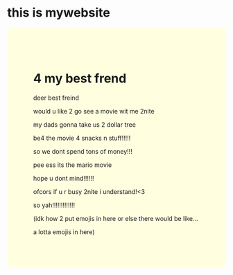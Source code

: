 # this is mywebsite
<html>
 <head>
  <link rel="stylesheet" type="text/css" href="stylish.css">
 </head>

 <body>
  <div class="orange-background">
   <div style="background-color: lightyellow; padding:60px;">
    <h1>4 my best frend</h1>
    <p>deer best freind</p>
    <p>would u like 2 go see a movie wit me 2nite</p>
    <p>my dads gonna take us 2 dollar tree</p>
    <p>be4 the movie 4 snacks n stuff!!!!!</p>
    <p>so we dont spend tons of money!!!</p>
    <p>pee ess its the mario movie</p>
    <p>hope u dont mind!!!!!!</p>
    <p>ofcors if u r busy 2nite i understand!<3</p>
    <p>so yah!!!!!!!!!!!!!</p>
    <p>(idk how 2 put emojis in here or else there would be like...</p>
    <p>a lotta emojis in here)</p>
   </div>
  </div>
 </body>

</html>
